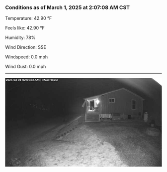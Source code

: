 ### Conditions as of March 1, 2025 at 2:07:08 AM CST 

Temperature: 42.90 &deg;F

Feels like: 42.90 &deg;F

Humidity: 78%

Wind Direction: SSE

Windspeed: 0.0 mph

Wind Gust: 0.0 mph

---

<img src="./images/latest.jpeg"/>

